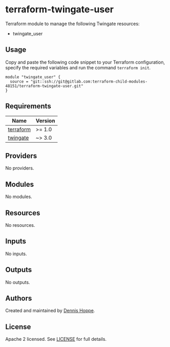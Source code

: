 # terraform-twingate-user

Terraform module to manage the following Twingate resources:

* twingate_user

## Usage

Copy and paste the following code snippet to your Terraform configuration,
specify the required variables and run the command `terraform init`.

```hcl
module "twingate_user" {
  source = "git::ssh://git@gitlab.com:terraform-child-modules-48151/terraform-twingate-user.git"
}
```

<!-- BEGIN_TF_DOCS -->
## Requirements

| Name | Version |
|------|---------|
| <a name="requirement_terraform"></a> [terraform](#requirement\_terraform) | >= 1.0 |
| <a name="requirement_twingate"></a> [twingate](#requirement\_twingate) | ~> 3.0 |

## Providers

No providers.

## Modules

No modules.

## Resources

No resources.

## Inputs

No inputs.

## Outputs

No outputs.
<!-- END_TF_DOCS -->

## Authors

Created and maintained by [Dennis Hoppe](https://gitlab.com/dhoppeIT).

## License

Apache 2 licensed. See [LICENSE](LICENSE) for full details.
